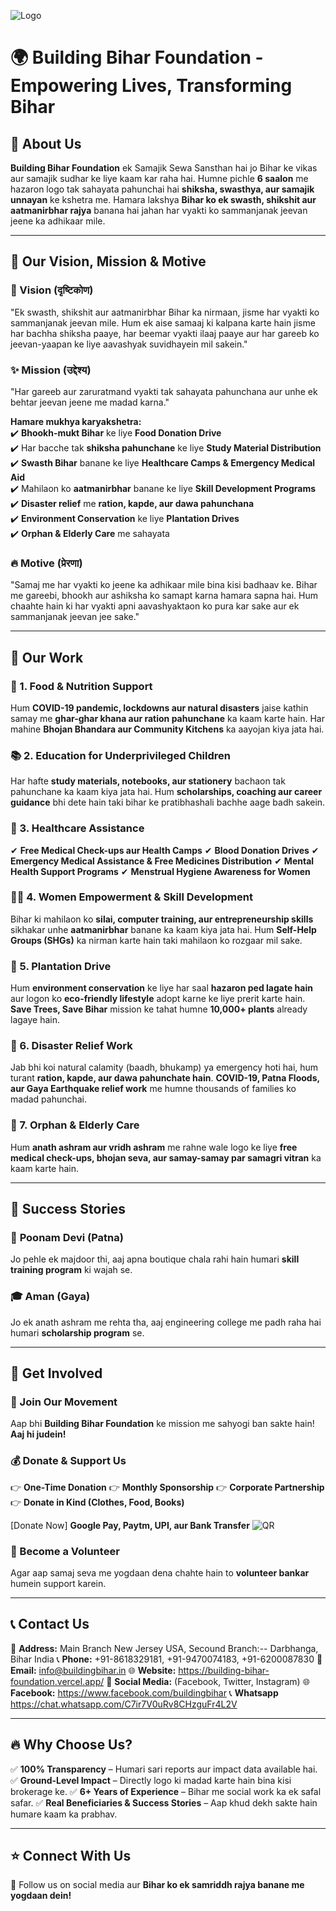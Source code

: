 ![Logo](https://github.com/user-attachments/assets/b871d55f-c260-4e87-be1d-65fc92abaeb0)
# 🌍 Building Bihar Foundation - Empowering Lives, Transforming Bihar

## 🏡 About Us
**Building Bihar Foundation** ek Samajik Sewa Sansthan hai jo Bihar ke vikas aur samajik sudhar ke liye kaam kar raha hai. Humne pichle **6 saalon** me hazaron logo tak sahayata pahunchai hai **shiksha, swasthya, aur samajik unnayan** ke kshetra me. Hamara lakshya **Bihar ko ek swasth, shikshit aur aatmanirbhar rajya** banana hai jahan har vyakti ko sammanjanak jeevan jeene ka adhikaar mile.

---

## 🎯 Our Vision, Mission & Motive

### 🌟 Vision (दृष्टिकोण)
"Ek swasth, shikshit aur aatmanirbhar Bihar ka nirmaan, jisme har vyakti ko sammanjanak jeevan mile. Hum ek aise samaaj ki kalpana karte hain jisme har bachha shiksha paaye, har beemar vyakti ilaaj paaye aur har gareeb ko jeevan-yaapan ke liye aavashyak suvidhayein mil sakein."

### ✨ Mission (उद्देश्य)

"Har gareeb aur zaruratmand vyakti tak sahayata pahunchana aur unhe ek behtar jeevan jeene me madad karna."

**Hamare mukhya karyakshetra:**  
✔️ **Bhookh-mukt Bihar** ke liye **Food Donation Drive**  
✔️ Har bacche tak **shiksha pahunchane** ke liye **Study Material Distribution**  
✔️ **Swasth Bihar** banane ke liye **Healthcare Camps & Emergency Medical Aid**  
✔️ Mahilaon ko **aatmanirbhar** banane ke liye **Skill Development Programs**  
✔️ **Disaster relief** me **ration, kapde, aur dawa pahunchana**  
✔️ **Environment Conservation** ke liye **Plantation Drives**  
✔️ **Orphan & Elderly Care** me sahayata  

### 🔥 Motive (प्रेरणा)
"Samaj me har vyakti ko jeene ka adhikaar mile bina kisi badhaav ke. Bihar me gareebi, bhookh aur ashiksha ko samapt karna hamara sapna hai. Hum chaahte hain ki har vyakti apni aavashyaktaon ko pura kar sake aur ek sammanjanak jeevan jee sake."

---

## 💼 Our Work

### 🍲 1. Food & Nutrition Support
Hum **COVID-19 pandemic, lockdowns aur natural disasters** jaise kathin samay me **ghar-ghar khana aur ration pahunchane** ka kaam karte hain. Har mahine **Bhojan Bhandara aur Community Kitchens** ka aayojan kiya jata hai.

### 📚 2. Education for Underprivileged Children
Har hafte **study materials, notebooks, aur stationery** bachaon tak pahunchane ka kaam kiya jata hai. Hum **scholarships, coaching aur career guidance** bhi dete hain taki bihar ke pratibhashali bachhe aage badh sakein.

### 🏥 3. Healthcare Assistance
✔ **Free Medical Check-ups aur Health Camps**
✔ **Blood Donation Drives**
✔ **Emergency Medical Assistance & Free Medicines Distribution**
✔ **Mental Health Support Programs**
✔ **Menstrual Hygiene Awareness for Women**

### 👩‍🔧 4. Women Empowerment & Skill Development
Bihar ki mahilaon ko **silai, computer training, aur entrepreneurship skills** sikhakar unhe **aatmanirbhar** banane ka kaam kiya jata hai. Hum **Self-Help Groups (SHGs)** ka nirman karte hain taki mahilaon ko rozgaar mil sake.

### 🌱 5. Plantation Drive
Hum **environment conservation** ke liye har saal **hazaron ped lagate hain** aur logon ko **eco-friendly lifestyle** adopt karne ke liye prerit karte hain. **Save Trees, Save Bihar** mission ke tahat humne **10,000+ plants** already lagaye hain.

### 🚨 6. Disaster Relief Work
Jab bhi koi natural calamity (baadh, bhukamp) ya emergency hoti hai, hum turant **ration, kapde, aur dawa pahunchate hain**. **COVID-19, Patna Floods, aur Gaya Earthquake relief work** me humne thousands of families ko madad pahunchai.

### 👴 7. Orphan & Elderly Care
Hum **anath ashram aur vridh ashram** me rahne wale logo ke liye **free medical check-ups, bhojan seva, aur samay-samay par samagri vitran** ka kaam karte hain.

---

## 💎 Success Stories
### 🌟 **Poonam Devi (Patna)**
Jo pehle ek majdoor thi, aaj apna boutique chala rahi hain humari **skill training program** ki wajah se.

### 🎓 **Aman (Gaya)**
Jo ek anath ashram me rehta tha, aaj engineering college me padh raha hai humari **scholarship program** se.

---

## 🙌 Get Involved
### 🤝 Join Our Movement
Aap bhi **Building Bihar Foundation** ke mission me sahyogi ban sakte hain! **Aaj hi judein!**

### 💰 Donate & Support Us
👉 **One-Time Donation**
👉 **Monthly Sponsorship**
👉 **Corporate Partnership**
👉 **Donate in Kind (Clothes, Food, Books)**

[Donate Now] **Google Pay, Paytm, UPI, aur Bank Transfer**
![QR](https://github.com/user-attachments/assets/b7edb493-5d89-4f2c-9c3d-50274f0975ad)


### 👥 Become a Volunteer
Agar aap samaj seva me yogdaan dena chahte hain to **volunteer bankar** humein support karein.

---

## 📞 Contact Us
📍 **Address:** Main Branch New Jersey USA, Secound Branch:-- Darbhanga, Bihar India
📞 **Phone:** +91-8618329181, +91-9470074183, +91-6200087830
📧 **Email:** info@buildingbihar.in
🌐 **Website:** https://building-bihar-foundation.vercel.app/
📲 **Social Media:** (Facebook, Twitter, Instagram)
🌐 **Facebook:** https://www.facebook.com/buildingbihar
📞 **Whatsapp** https://chat.whatsapp.com/C7ir7V0uRv8CHzguFr4L2V


---

## 🔥 Why Choose Us?
✅ **100% Transparency** – Humari sari reports aur impact data available hai.
✅ **Ground-Level Impact** – Directly logo ki madad karte hain bina kisi brokerage ke.
✅ **6+ Years of Experience** – Bihar me social work ka ek safal safar.
✅ **Real Beneficiaries & Success Stories** – Aap khud dekh sakte hain humare kaam ka prabhav.

---

## ⭐ Connect With Us
💌 Follow us on social media aur **Bihar ko ek samriddh rajya banane me yogdaan dein!**


